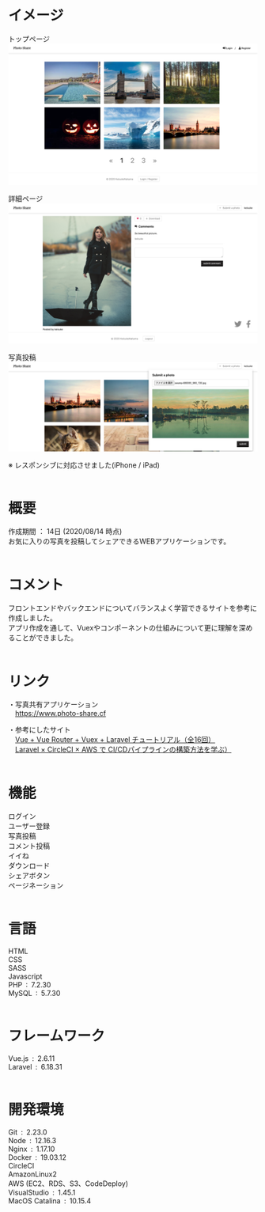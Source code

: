 # イメージ
トップページ<br>
![photo-share-top.png](./public/photo-share-top.png)<br>

詳細ページ<br>
![photo-share-detail.png](./public/photo-share-detail.png)<br>

写真投稿<br>
![photo-share-form.png](./public/photo-share-form.png)<br>

※ レスポンシブに対応させました(iPhone / iPad)<br><br>

# 概要
作成期間&nbsp;：&nbsp;14日&nbsp;(2020/08/14 時点)<br>
お気に入りの写真を投稿してシェアできるWEBアプリケーションです。<br><br>

# コメント
フロントエンドやバックエンドについてバランスよく学習できるサイトを参考に作成しました。<br>
アプリ作成を通して、Vuexやコンポーネントの仕組みについて更に理解を深めることができました。<br><br>

# リンク
・写真共有アプリケーション<br>
&emsp;<https://www.photo-share.cf>

・参考にしたサイト<br>
&emsp;[Vue + Vue Router + Vuex + Laravel チュートリアル（全16回）](https://qiita.com/MasahiroHarada/items/2597bd6973a45f92e1e8)<br>
&emsp;[Laravel × CircleCI × AWS で CI/CDパイプラインの構築方法を学ぶ）](https://www.techpit.jp/courses/78)<br><br>

# 機能
ログイン<br>
ユーザー登録<br>
写真投稿<br>
コメント投稿<br>
イイね<br>
ダウンロード<br>
シェアボタン<br>
ページネーション<br><br>

# 言語
HTML<br>
CSS<br>
SASS<br>
Javascript<br>
PHP&ensp;:&ensp;7.2.30<br>
MySQL&ensp;:&ensp;5.7.30<br><br>

# フレームワーク
Vue.js&ensp;:&ensp;2.6.11<br>
Laravel&ensp;:&ensp;6.18.31<br><br>

# 開発環境
Git&ensp;:&ensp;2.23.0<br>
Node&ensp;:&ensp;12.16.3<br>
Nginx&ensp;:&ensp;1.17.10<br>
Docker&ensp;:&ensp;19.03.12<br>
CircleCI<br>
AmazonLinux2<br>
AWS&nbsp;(EC2、RDS、S3、CodeDeploy)<br>
VisualStudio&ensp;:&ensp;1.45.1<br>
MacOS Catalina&ensp;:&ensp;10.15.4